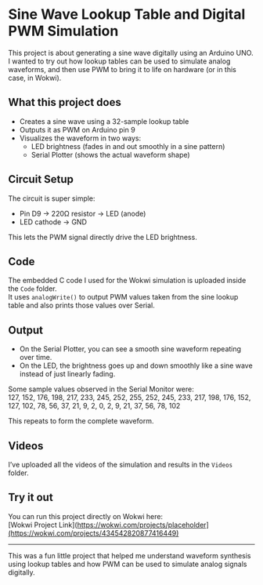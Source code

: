 # Sine Wave Lookup Table and Digital PWM Simulation

This project is about generating a sine wave digitally using an Arduino UNO.  
I wanted to try out how lookup tables can be used to simulate analog waveforms, and then use PWM to bring it to life on hardware (or in this case, in Wokwi).

## What this project does
- Creates a sine wave using a 32-sample lookup table
- Outputs it as PWM on Arduino pin 9
- Visualizes the waveform in two ways:
  - LED brightness (fades in and out smoothly in a sine pattern)
  - Serial Plotter (shows the actual waveform shape)

## Circuit Setup
The circuit is super simple:
- Pin D9 → 220Ω resistor → LED (anode)
- LED cathode → GND

This lets the PWM signal directly drive the LED brightness.

## Code
The embedded C code I used for the Wokwi simulation is uploaded inside the `Code` folder.  
It uses `analogWrite()` to output PWM values taken from the sine lookup table and also prints those values over Serial.

## Output
- On the Serial Plotter, you can see a smooth sine waveform repeating over time.
- On the LED, the brightness goes up and down smoothly like a sine wave instead of just linearly fading.

Some sample values observed in the Serial Monitor were:  
127, 152, 176, 198, 217, 233, 245, 252, 255, 252, 245, 233, 217, 198, 176, 152,  
127, 102, 78, 56, 37, 21, 9, 2, 0, 2, 9, 21, 37, 56, 78, 102  

This repeats to form the complete waveform.

## Videos
I’ve uploaded all the videos of the simulation and results in the `Videos` folder.

## Try it out
You can run this project directly on Wokwi here:  
[Wokwi Project Link](https://wokwi.com/projects/placeholder](https://wokwi.com/projects/434542820877416449)

---
This was a fun little project that helped me understand waveform synthesis using lookup tables and how PWM can be used to simulate analog signals digitally.
